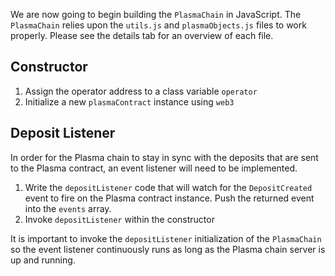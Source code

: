 We are now going to begin building the `PlasmaChain` in JavaScript. The `PlasmaChain` relies upon the `utils.js` and `plasmaObjects.js` files to work properly. Please see the details tab for an overview of each file.

## Constructor

1. Assign the operator address to a class variable `operator` 
2. Initialize a new `plasmaContract` instance using `web3` 

## Deposit Listener

In order for the Plasma chain to stay in sync with the deposits that are sent to the Plasma contract, an event listener will need to be implemented.

1. Write the `depositListener` code that will watch for the `DepositCreated` event to fire on the Plasma contract instance. Push the returned event into the `events` array.
2. Invoke `depositListener` within the constructor

It is important to invoke the `depositListener` initialization of the `PlasmaChain` so the event listener continuously runs as long as the Plasma chain server is up and running.